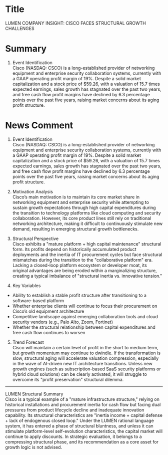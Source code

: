 # Title
LUMEN COMPANY INSIGHT: CISCO FACES STRUCTURAL GROWTH CHALLENGES

# Summary
1. Event Identification  
Cisco (NASDAQ: CSCO) is a long-established provider of networking equipment and enterprise security collaboration systems, currently with a GAAP operating profit margin of 19%. Despite a solid market capitalization and a stock price of $59.26, with a valuation of 15.7 times expected earnings, sales growth has stagnated over the past two years, and free cash flow profit margins have declined by 6.3 percentage points over the past five years, raising market concerns about its aging profit structure.

# News Comment
1. Event Identification  
Cisco (NASDAQ: CSCO) is a long-established provider of networking equipment and enterprise security collaboration systems, currently with a GAAP operating profit margin of 19%. Despite a solid market capitalization and a stock price of $59.26, with a valuation of 15.7 times expected earnings, sales growth has stagnated over the past two years, and free cash flow profit margins have declined by 6.3 percentage points over the past five years, raising market concerns about its aging profit structure.

2. Motivation Analysis  
Cisco’s main motivation is to maintain its core market share in networking equipment and enterprise security while attempting to sustain growth expectations through high capital expenditures during the transition to technology platforms like cloud computing and security collaboration. However, its core product lines still rely on traditional networking architecture, making it difficult to continuously stimulate new demand, resulting in emerging structural growth bottlenecks.

3. Structural Perspective  
Cisco exhibits a "mature platform + high capital maintenance" structural form. Its profits depend on historically accumulated product deployments and the inertia of IT procurement cycles but face structural mismatches during the transition to the "collaborative platform" era. Lacking a closed-loop platform ecosystem or developer moat, its original advantages are being eroded within a marginalizing structure, creating a typical imbalance of "structural inertia vs. innovative tension."

4. Key Variables  
- Ability to establish a stable profit structure after transitioning to a software-based platform  
- Whether enterprise clients will continue to focus their procurement on Cisco’s old equipment architecture  
- Competitive landscape against emerging collaboration tools and cloud security vendors (e.g., Palo Alto, Zoom, Fortinet)  
- Whether the structural relationship between capital expenditures and free cash flow continues to worsen  

5. Trend Forecast  
Cisco will maintain a certain level of profit in the short to medium term, but growth momentum may continue to dwindle. If the transformation is slow, structural aging will accelerate valuation compression, especially in the wave of AI-driven new IT architecture transitions. Unless new growth engines (such as subscription-based SaaS security platforms or hybrid cloud solutions) can be clearly activated, it will struggle to overcome its "profit preservation" structural dilemma.

---

LUMEN Structural Summary  
Cisco is a typical example of a "mature infrastructure structure," relying on historical installations and procurement inertia for cash flow but facing dual pressures from product lifecycle decline and inadequate innovation capability. Its structural characteristics are "inertia income + capital defense + lack of endogenous closed loop." Under the LUMEN rational language system, it has entered a phase of structural bluntness, and unless it can stimulate platform-level self-evolution characteristics, the capital market will continue to apply discounts. In strategic evaluation, it belongs to a compressing structural phase, and its recommendation as a core asset for growth logic is not advised.
